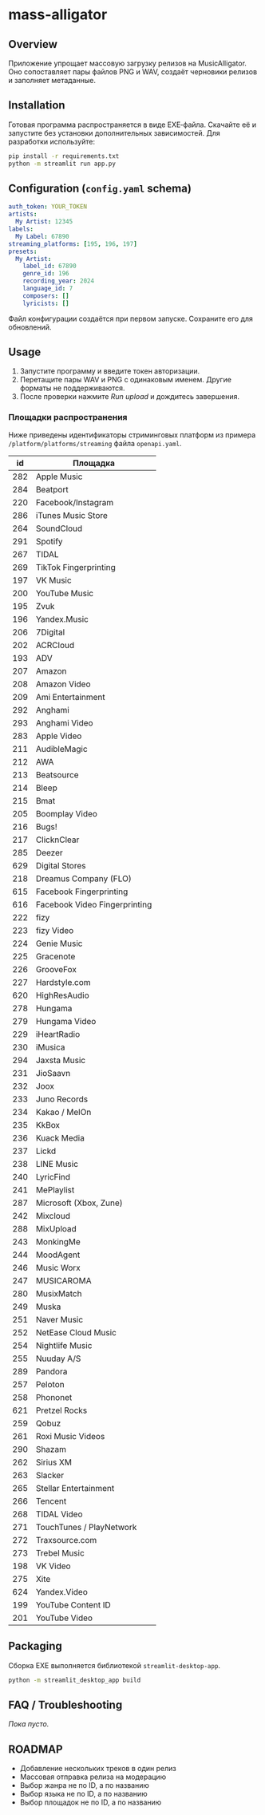 # mass-alligator

## Overview
Приложение упрощает массовую загрузку релизов на MusicAlligator. Оно сопоставляет
пары файлов PNG и WAV, создаёт черновики релизов и заполняет метаданные.

## Installation
Готовая программа распространяется в виде EXE‑файла. Скачайте её и запустите без
установки дополнительных зависимостей. Для разработки используйте:

```bash
pip install -r requirements.txt
python -m streamlit run app.py
```

## Configuration (`config.yaml` schema)
```yaml
auth_token: YOUR_TOKEN
artists:
  My Artist: 12345
labels:
  My Label: 67890
streaming_platforms: [195, 196, 197]
presets:
  My Artist:
    label_id: 67890
    genre_id: 196
    recording_year: 2024
    language_id: 7
    composers: []
    lyricists: []
```
Файл конфигурации создаётся при первом запуске. Сохраните его для обновлений.

## Usage
1. Запустите программу и введите токен авторизации.
2. Перетащите пары WAV и PNG с одинаковым именем. Другие форматы не поддерживаются.
3. После проверки нажмите *Run upload* и дождитесь завершения.


### Площадки распространения
Ниже приведены идентификаторы стриминговых платформ из примера
`/platform/platforms/streaming` файла `openapi.yaml`.

| id | Площадка |
|---|---|
| 282 | Apple Music |
| 284 | Beatport |
| 220 | Facebook/Instagram |
| 286 | iTunes Music Store |
| 264 | SoundCloud |
| 291 | Spotify |
| 267 | TIDAL |
| 269 | TikTok Fingerprinting |
| 197 | VK Music |
| 200 | YouTube Music |
| 195 | Zvuk |
| 196 | Yandex.Music |
| 206 | 7Digital |
| 202 | ACRCloud |
| 193 | ADV |
| 207 | Amazon |
| 208 | Amazon Video |
| 209 | Ami Entertainment |
| 292 | Anghami |
| 293 | Anghami Video |
| 283 | Apple Video |
| 211 | AudibleMagic |
| 212 | AWA |
| 213 | Beatsource |
| 214 | Bleep |
| 215 | Bmat |
| 205 | Boomplay Video |
| 216 | Bugs! |
| 217 | ClicknClear |
| 285 | Deezer |
| 629 | Digital Stores |
| 218 | Dreamus Company (FLO) |
| 615 | Facebook Fingerprinting |
| 616 | Facebook Video Fingerprinting |
| 222 | fizy |
| 223 | fizy Video |
| 224 | Genie Music |
| 225 | Gracenote |
| 226 | GrooveFox |
| 227 | Hardstyle.com |
| 620 | HighResAudio |
| 278 | Hungama |
| 279 | Hungama Video |
| 229 | iHeartRadio |
| 230 | iMusica |
| 294 | Jaxsta Music |
| 231 | JioSaavn |
| 232 | Joox |
| 233 | Juno Records |
| 234 | Kakao / MelOn |
| 235 | KkBox |
| 236 | Kuack Media |
| 237 | Lickd |
| 238 | LINE Music |
| 240 | LyricFind |
| 241 | MePlaylist |
| 287 | Microsoft (Xbox, Zune) |
| 242 | Mixcloud |
| 288 | MixUpload |
| 243 | MonkingMe |
| 244 | MoodAgent |
| 246 | Music Worx |
| 247 | MUSICAROMA |
| 280 | MusixMatch |
| 249 | Muska |
| 251 | Naver Music |
| 252 | NetEase Cloud Music |
| 254 | Nightlife Music |
| 255 | Nuuday A/S |
| 289 | Pandora |
| 257 | Peloton |
| 258 | Phononet |
| 621 | Pretzel Rocks |
| 259 | Qobuz |
| 261 | Roxi Music Videos |
| 290 | Shazam |
| 262 | Sirius XM |
| 263 | Slacker |
| 265 | Stellar Entertainment |
| 266 | Tencent |
| 268 | TIDAL Video |
| 271 | TouchTunes / PlayNetwork |
| 272 | Traxsource.com |
| 273 | Trebel Music |
| 198 | VK Video |
| 275 | Xite |
| 624 | Yandex.Video |
| 199 | YouTube Content ID |
| 201 | YouTube Video |

## Packaging
Сборка EXE выполняется библиотекой `streamlit-desktop-app`.

```bash
python -m streamlit_desktop_app build
```

## FAQ / Troubleshooting
*Пока пусто.*

## ROADMAP
- Добавление нескольких треков в один релиз
- Массовая отправка релиза на модерацию
- Выбор жанра не по ID, а по названию
- Выбор языка не по ID, а по названию
- Выбор площадок не по ID, а по названию
